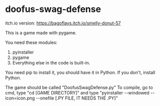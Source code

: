 # doofus-swag-defense
itch.io version: https://bagoflays.itch.io/smelly-donut-57

This is a game made with pygame.

You need these modules: 
1. pyinstaller
2. pygame
3. Everything else in the code is built-in.

You need pip to install it, you should have it in Python. If you don't, install Python.

The game should be called "DoofusSwagDefense.py"
To compile, go to cmd, type "cd [GAME DIRECTORY]" and type "pyinstaller --windowed --icon=icon.png --onefile [.PY FILE, IT NEEDS THE .PY]"

